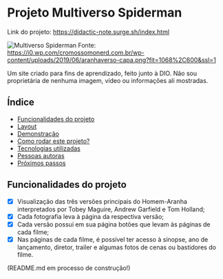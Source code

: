 # Projeto Multiverso Spiderman

Link do projeto: https://didactic-note.surge.sh/index.html

![Multiverso Spiderman](https://i0.wp.com/cromossomonerd.com.br/wp-content/uploads/2019/06/aranhaverso-capa.png?fit=1068%2C600&ssl=1)
Fonte: https://i0.wp.com/cromossomonerd.com.br/wp-content/uploads/2019/06/aranhaverso-capa.png?fit=1068%2C600&ssl=1


Um site criado para fins de aprendizado, feito junto à DIO. Não sou proprietária de nenhuma imagem, vídeo ou informações ali mostradas.

## Índice
 - <a href="#funcionalidades">Funcionalidades do projeto</a>
 - <a href="#layout">Layout</a>
 - <a href="#demonstracao">Demonstração</a>
 - <a href="#rodar">Como rodar este projeto?</a>
 - <a href="#tecnologias">Tecnologias utilizadas</a>
 - <a href="#autoria">Pessoas autoras</a>
 - <a href="passos">Próximos passos</a>

## Funcionalidades do projeto
 - [x] Visualização das três versões principais do Homem-Aranha interpretados por Tobey Maguire, Andrew Garfield e Tom Holland;
 - [x] Cada fotografia leva à página da respectiva versão;
 - [x] Cada versão possui em sua página botões que levam às páginas de cada filme;
 - [x] Nas páginas de cada filme, é possível ter acesso à sinopse, ano de lançamento, diretor, trailer e algumas fotos de cenas ou bastidores do filme.

(README.md em processo de construção!)
 
 
 

